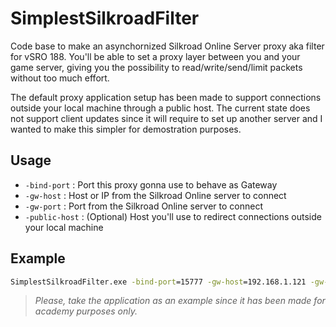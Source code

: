 # SimplestSilkroadFilter

Code base to make an asynchornized Silkroad Online Server proxy aka filter for vSRO 188.
You'll be able to set a proxy layer between you and your game server, giving you the possibility to read/write/send/limit packets without too much effort.

The default proxy application setup has been made to support connections outside your local machine through a public host.
The current state does not support client updates since it will require to set up another server and I wanted to make this simpler for demostration purposes.

## Usage
- `-bind-port` : Port this proxy gonna use to behave as Gateway
- `-gw-host` : Host or IP from the Silkroad Online server to connect
- `-gw-port` : Port from the Silkroad Online server to connect
- `-public-host` : (Optional) Host you'll use to redirect connections outside your local machine

## Example

```bat
SimplestSilkroadFilter.exe -bind-port=15777 -gw-host=192.168.1.121 -gw-port=15779 -public-host=mysro.ddns.net
```

> *Please, take the application as an example since it has been made for academy purposes only.*